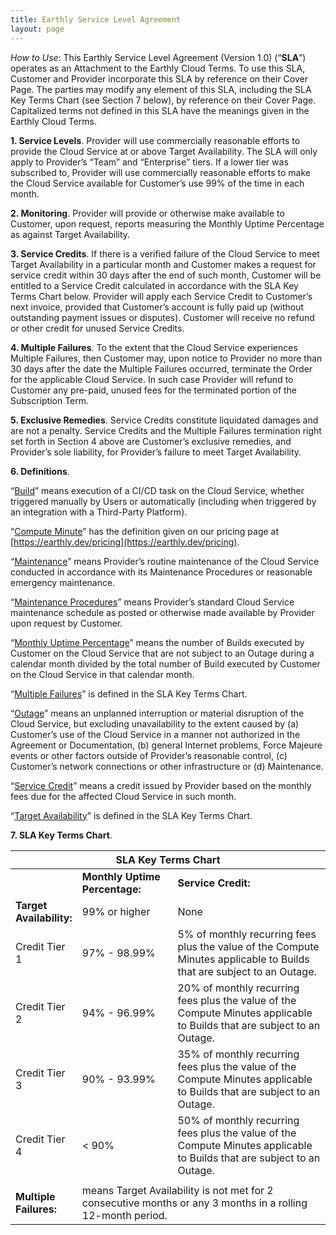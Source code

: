 ```yaml
---
title: Earthly Service Level Agreement
layout: page
---
```


<link rel="stylesheet" href="/assets/css/subpage.css">

*How to Use*: This Earthly Service Level Agreement (Version 1.0) (“**SLA**”) operates as an Attachment to the Earthly Cloud Terms. To use this SLA, Customer and Provider incorporate this SLA by reference on their Cover Page. The parties may modify any element of this SLA, including the SLA Key Terms Chart (see Section 7 below), by reference on their Cover Page. Capitalized terms not defined in this SLA have the meanings given in the Earthly Cloud Terms.

**1. Service Levels**. Provider will use commercially reasonable efforts to provide the Cloud Service at or above Target Availability. The SLA will only apply to Provider’s “Team” and “Enterprise” tiers. If a lower tier was subscribed to, Provider will use commercially reasonable efforts to make the Cloud Service available for Customer’s use 99% of the time in each month.

**2. Monitoring**. Provider will provide or otherwise make available to Customer, upon request, reports measuring the Monthly Uptime Percentage as against Target Availability.

**3. Service Credits**. If there is a verified failure of the Cloud Service to meet Target Availability in a particular month and Customer makes a request for service credit within 30 days after the end of such month, Customer will be entitled to a Service Credit calculated in accordance with the SLA Key Terms Chart below. Provider will apply each Service Credit to Customer’s next invoice, provided that Customer’s account is fully paid up (without outstanding payment issues or disputes). Customer will receive no refund or other credit for unused Service Credits.

**4. Multiple Failures**. To the extent that the Cloud Service experiences Multiple Failures, then Customer may, upon notice to Provider no more than 30 days after the date the Multiple Failures occurred, terminate the Order for the applicable Cloud Service. In such case Provider will refund to Customer any pre-paid, unused fees for the terminated portion of the Subscription Term.

**5. Exclusive Remedies**. Service Credits constitute liquidated damages and are not a penalty. Service Credits and the Multiple Failures termination right set forth in Section 4 above are Customer’s exclusive remedies, and Provider’s sole liability, for Provider’s failure to meet Target Availability.

**6. Definitions**.

“<ins>Build</ins>” means execution of a CI/CD task on the Cloud Service, whether triggered manually by Users or automatically (including when triggered by an integration with a Third-Party Platform).

“<ins>Compute Minute</ins>” has the definition given on our pricing page at [https://earthly.dev/pricing](https://earthly.dev/pricing).

“<ins>Maintenance</ins>” means Provider’s routine maintenance of the Cloud Service conducted in accordance with its Maintenance Procedures or reasonable emergency maintenance.

“<ins>Maintenance Procedures</ins>” means Provider’s standard Cloud Service maintenance schedule as posted or otherwise made available by Provider upon request by Customer.

“<ins>Monthly Uptime Percentage</ins>” means the number of Builds executed by Customer on the Cloud Service that are not subject to an Outage during a calendar month divided by the total number of Build executed by Customer on the Cloud Service in that calendar month.

“<ins>Multiple Failures</ins>” is defined in the SLA Key Terms Chart.

“<ins>Outage</ins>” means an unplanned interruption or material disruption of the Cloud Service, but excluding unavailability to the extent caused by (a) Customer’s use of the Cloud Service in a manner not authorized in the Agreement or Documentation, (b) general Internet problems, Force Majeure events or other factors outside of Provider’s reasonable control, (c) Customer’s network connections or other infrastructure or (d) Maintenance.

“<ins>Service Credit</ins>” means a credit issued by Provider based on the monthly fees due for the affected Cloud Service in such month.

“<ins>Target Availability</ins>” is defined in the SLA Key Terms Chart.

**7. SLA Key Terms Chart**.

<table class="agreement-table">
  <thead>
    <tr>
      <th colspan="3">SLA Key Terms Chart</th>
    </tr>
  </thead>

  <tbody>
    <tr>
      <td></td>
      <td><b>Monthly Uptime Percentage:</b></td>
      <td><b>Service Credit:</b></td>
    </tr>
    <tr>
      <td style="width: 18%"><b>Target Availability:</b></td>
      <td style="width: 31%">99% or higher</td>
      <td style="width: 51%">None</td>
    </tr>
    <tr>
      <td>Credit Tier 1</td>
      <td>97% - 98.99%</td>
      <td>5% of monthly recurring fees plus the value of the Compute Minutes applicable to Builds that are subject to an Outage.</td>
    </tr>
    <tr>
      <td>Credit Tier 2</td>
      <td>94% - 96.99%</td>
      <td>20% of monthly recurring fees plus the value of the Compute Minutes applicable to Builds that are subject to an Outage.</td>
    </tr>
    <tr>
      <td>Credit Tier 3</td>
      <td>90% - 93.99%</td>
      <td>35% of monthly recurring fees plus the value of the Compute Minutes applicable to Builds that are subject to an Outage.</td>
    </tr>
    <tr>
      <td>Credit Tier 4</td>
      <td>&lt; 90%</td>
      <td>50% of monthly recurring fees plus the value of the Compute Minutes applicable to Builds that are subject to an Outage.</td>
    </tr>
    <tr>
      <td colspan="3"></td>
    </tr>
    <tr>
      <td><b>Multiple Failures:</b></td>
      <td colspan="2">
        means Target Availability is not met for 2 consecutive months or any 3
        months in a rolling 12-month period.
      </td>
    </tr>
  </tbody>
</table>
